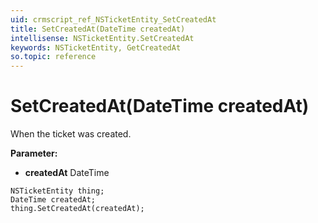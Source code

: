```yaml
---
uid: crmscript_ref_NSTicketEntity_SetCreatedAt
title: SetCreatedAt(DateTime createdAt)
intellisense: NSTicketEntity.SetCreatedAt
keywords: NSTicketEntity, GetCreatedAt
so.topic: reference
---
```


# SetCreatedAt(DateTime createdAt)

When the ticket was created.

**Parameter:** 
* **createdAt** DateTime

```crmscript
NSTicketEntity thing;
DateTime createdAt;
thing.SetCreatedAt(createdAt);
```

